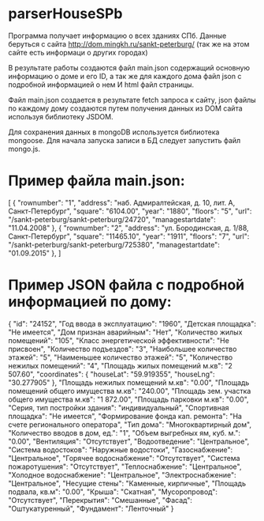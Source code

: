 # parserHouseSPb

Программа получает информацию о всех зданиях СПб.
Данные беруться с сайта http://dom.mingkh.ru/sankt-peterburg/ (так же на этом сайте есть информаци о других городах)

В результате работы создаются файл main.json содержащий основную информацию о доме и его ID,
а так же для каждого дома файл json с подробной информацией о нем И html файл страницы.

Файл main.json создается в результате fetch запроса к сайту, json файлы по каждому дому создаются путем получения данных из DOM сайта используя библиотеку JSDOM.

Для сохранения данных в mongoDB используется библиотека mongoose.
Для начала запуcка записи в БД следует запустить файл mongo.js.



# Пример файла main.json:
[
    {
        "rownumber": "1",
        "address": "наб. Адмиралтейская, д. 10, лит. А, Санкт-Петербург",
        "square": "6104.00",
        "year": "1880",
        "floors": "5",
        "url": "/sankt-peterburg/sankt-peterburg/24720",
        "managestartdate": "11.04.2008"
    },
    {
        "rownumber": "2",
        "address": "ул. Бородинская, д. 1/88, Санкт-Петербург",
        "square": "11465.10",
        "year": "1911",
        "floors": "7",
        "url": "/sankt-peterburg/sankt-peterburg/725380",
        "managestartdate": "01.09.2015"
    },
]

# Пример JSON файла с подробной информацией по дому:
{
    "id": "24152",
    "Год ввода в эксплуатацию": "1960",
    "Детская площадка": "Не имеется",
    "Дом признан аварийным": "Нет",
    "Количество жилых помещений": "105",
    "Класс энергетической эффективности": "Не присвоен",
    "Количество подъездов": "3",
    "Наибольшее количество этажей": "5",
    "Наименьшее количество этажей": "5",
    "Количество нежилых помещений": "4",
    "Площадь жилых помещений м.кв": "2 507.60",
    "coordinates": {
        "houseLat": "59.919355",
        "houseLng": "30.277905"
    },
    "Площадь нежилых помещений м.кв": "0.00",
    "Площадь помещений общего имущества м.кв": "240.00",
    "Площадь зем. участка общего имущества м.кв": "1 872.00",
    "Площадь парковки м.кв": "0.00",
    "Серия, тип постройки здания": "индивидуальный",
    "Спортивная площадка": "Не имеется",
    "Формирование фонда кап. ремонта": "На счете регионального оператора",
    "Тип дома": "Многоквартирный дом",
    "Количество вводов в дом, ед.": "1",
    "Объем выгребных ям, куб. м.": "0.00",
    "Вентиляция": "Отсутствует",
    "Водоотведение": "Центральное",
    "Система водостоков": "Наружные водостоки",
    "Газоснабжение": "Центральное",
    "Горячее водоснабжение": "Отсутствует",
    "Система пожаротушения": "Отсутствует",
    "Теплоснабжение": "Центральное",
    "Холодное водоснабжение": "Центральное",
    "Электроснабжение": "Центральное",
    "Несущие стены": "Каменные, кирпичные",
    "Площадь подвала, кв.м": "0.00",
    "Крыша": "Скатная",
    "Мусоропровод": "Отсутствует",
    "Перекрытия": "Смешанные",
    "Фасад": "Оштукатуренный",
    "Фундамент": "Ленточный"
}
